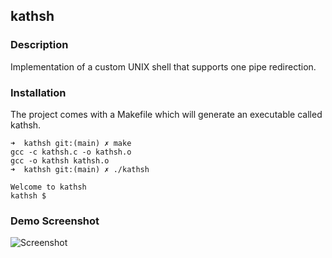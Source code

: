 ## kathsh

### Description
Implementation of a custom UNIX shell that supports one pipe redirection.

### Installation
The project comes with a Makefile which will generate an executable called kathsh.

```
➜  kathsh git:(main) ✗ make
gcc -c kathsh.c -o kathsh.o
gcc -o kathsh kathsh.o
➜  kathsh git:(main) ✗ ./kathsh 

Welcome to kathsh
kathsh $
```

### Demo Screenshot
![Screenshot](https://user-images.githubusercontent.com/125407887/222878203-034ef1f9-bbb8-4922-b75f-0872b2d90251.png)
